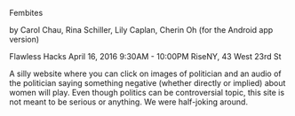 Fembites

by Carol Chau, Rina Schiller, Lily Caplan, Cherin Oh (for the Android app version)

Flawless Hacks
April 16, 2016
9:30AM - 10:00PM
RiseNY, 43 West 23rd St

A silly website where you can click on images of politician and an audio of the politician saying something negative (whether directly or implied) about women will play. Even though politics can be controversial topic, this site is not meant to be serious or anything. We were half-joking around. 



